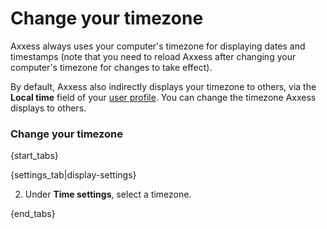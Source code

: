 # Change your timezone

Axxess always uses your computer's timezone for displaying dates and
timestamps (note that you need to reload Axxess after changing your
computer's timezone for changes to take effect).

By default, Axxess also indirectly displays your timezone to others, via the
**Local time** field of your [user profile](/help/view-someones-profile).
You can change the timezone Axxess displays to others.

### Change your timezone

{start_tabs}

{settings_tab|display-settings}

2. Under **Time settings**, select a timezone.

{end_tabs}
